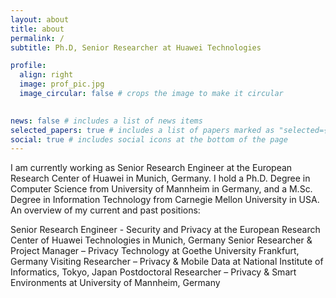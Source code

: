 ```yaml
---
layout: about
title: about
permalink: /
subtitle: Ph.D, Senior Researcher at Huawei Technologies

profile:
  align: right
  image: prof_pic.jpg
  image_circular: false # crops the image to make it circular
  

news: false # includes a list of news items
selected_papers: true # includes a list of papers marked as "selected={true}"
social: true # includes social icons at the bottom of the page
---
```


I am currently working as Senior Research Engineer at the European Research Center of Huawei in Munich, Germany.
I hold a Ph.D. Degree in Computer Science from University of Mannheim in Germany, and a M.Sc. Degree in Information Technology from Carnegie Mellon University in USA.
An overview of my current and past positions:

Senior Research Engineer - Security and Privacy at the European Research Center of Huawei Technologies in Munich, Germany
Senior Researcher & Project Manager – Privacy Technology at Goethe University Frankfurt, Germany
Visiting Researcher – Privacy & Mobile Data at National Institute of Informatics, Tokyo, Japan
Postdoctoral Researcher – Privacy & Smart Environments at University of Mannheim, Germany
